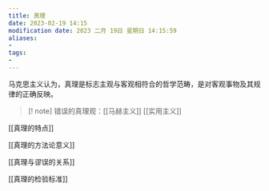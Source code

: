 ```yaml
---
title: 真理
date: 2023-02-19 14:15
modification date: 2023 二月 19日 星期日 14:15:59
aliases: 
- 
tags: 
- 
---
```


马克思主义认为，真理是标志主观与客观相符合的哲学范畴，是对客观事物及其规律的正确反映。

>[! note]
>错误的真理观：[[马赫主义]] [[实用主义]]

[[真理的特点]]

[[真理的方法论意义]]

[[真理与谬误的关系]]

[[真理的检验标准]]
